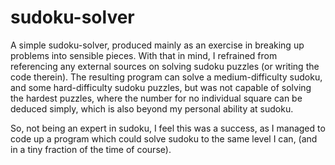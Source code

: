 # sudoku-solver
A simple sudoku-solver, produced mainly as an exercise in breaking up problems into sensible pieces. With that in mind, I refrained from referencing any external sources on solving sudoku puzzles (or writing the code therein). The resulting program can solve a medium-difficulty sudoku, and some hard-difficulty sudoku puzzles, but was not capable of solving the hardest puzzles, where the number for no individual square can be deduced simply, which is also beyond my personal ability at sudoku. 

So, not being an expert in sudoku, I feel this was a success, as I managed to code up a program which could solve sudoku to the same level I can, (and in a tiny fraction of the time of course).
